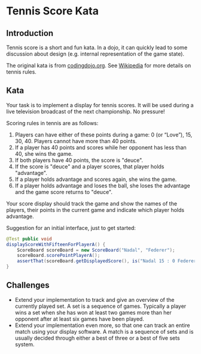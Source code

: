 # Tennis Score Kata

## Introduction

Tennis score is a short and fun kata. In a dojo, it can quickly lead to some
discussion about design (e.g. internal representation of the game state).

The original kata is from [codingdojo.org][1]. See [Wikipedia][2] for more
details on tennis rules.

[1]: http://www.codingdojo.org/cgi-bin/index.pl?KataTennis
[2]: http://en.wikipedia.org/wiki/Tennis#Scoring


## Kata

Your task is to implement a display for tennis scores. It will be used during
a live television broadcast of the next championship. No pressure!

Scoring rules in tennis are as follows:

1. Players can have either of these points during a game: 0 (or “Love”), 15,
   30, 40. Players cannot have more than 40 points.
2. If a player has 40 points and scores while her opponent has less than 40,
   she wins the game.
3. If both players have 40 points, the score is "deuce".
4. If the score is "deuce" and a player scores, that player holds "advantage".
5. If a player holds advantage and scores again, she wins the game.
6. If a player holds advantage and loses the ball, she loses the advantage and
   the game score returns to "deuce".

Your score display should track the game and show the names of the players,
their points in the current game and indicate which player holds advantage.

Suggestion for an initial interface, just to get started:

```java
@Test public void
displayScoreWithFifteenForPlayerA() {
    ScoreBoard scoreBoard = new ScoreBoard("Nadal", "Federer");
    scoreBoard.scorePointPlayerA();
    assertThat(scoreBoard.getDisplayedScore(), is("Nadal 15 : 0 Federer"));
}
```

## Challenges

* Extend your implementation to track and give an overview of the currently
  played set. A set is a sequence of games. Typically a player wins a set when
  she has won at least two games more than her opponent after at least six
  games have been played.
* Extend your implementation even more, so that one can track an entire match
  using your display software. A match is a sequence of sets and is usually
  decided through either a best of three or a best of five sets system.

